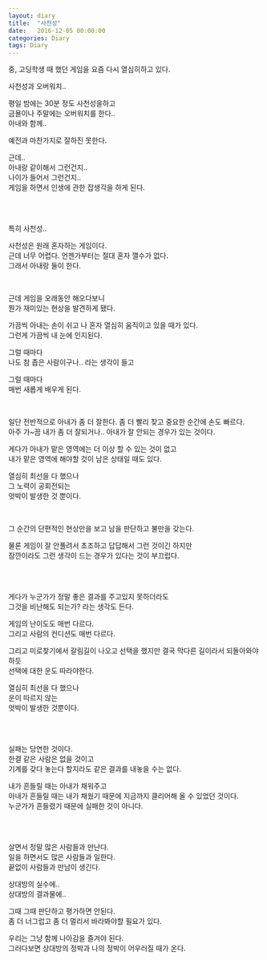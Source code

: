 ```yaml
---
layout: diary
title:  "사천성"
date:   2016-12-05 00:00:00
categories: Diary
tags: Diary
---
```


중, 고딩학생 때 했던 게임을 요즘 다시 열심히하고 있다.  

사천성과 오버워치..  

평일 밤에는 30분 정도 사천성을하고  
금욜이나 주말에는 오버워치를 한다..  
아내와 함께..  

예전과 마찬가지로 잘하진 못한다.  

<!--more-->

근데..  
아내랑 같이해서 그런건지..  
나이가 들어서 그런건지..  
게임을 하면서 인생에 관한 잡생각을 하게 된다.  

<br/><br/>

특히 사천성..  

사천성은 원래 혼자하는 게임이다.  
근데 너무 어렵다. 언젠가부터는 절대 혼자 깰수가 없다.  
그래서 아내랑 둘이 한다.  

<br/>

근데 게임을 오래동안 해오다보니  
뭔가 재미있는 현상을 발견하게 됐다.  

가끔씩 아내는 손이 쉬고 나 혼자 열심히 움직이고 있을 때가 있다.  
그런게 가끔씩 내 눈에 인지된다.  

그럴 때마다  
나도 참 좁은 사람이구나.. 라는 생각이 들고

그럴 때마다  
매번 새롭게 배우게 된다.  

<br/>

일단 전반적으로 아내가 좀 더 잘한다. 좀 더 빨리 찾고 중요한 순간에 손도 빠르다.  
아주 가~끔 내가 좀 더 잘되거나.. 아내가 잘 안되는 경우가 있는 것이다.  

게다가 아내가 맡은 영역에는 더 이상 할 수 있는 것이 없고  
내가 맡은 영역에 해야할 것이 남은 상태일 때도 있다.  

열심히 최선을 다 했으나  
그 노력이 공회전되는  
엇박이 발생한 것 뿐이다.  

<br/>

그 순간의 단편적인 현상만을 보고 남을 판단하고 불만을 갖는다.  

물론 게임이 잘 안풀려서 초조하고 답답해서 그런 것이긴 하지만  
잠깐이라도 그런 생각이 드는 경우가 있다는 것이 부끄럽다.  

<br/><br/>

게다가 누군가가 정말 좋은 결과를 주고있지 못하더라도  
그것을 비난해도 되는가? 라는 생각도 든다.  

게임의 난이도도 매번 다르다.  
그리고 사람의 컨디션도 매번 다르다.  

그리고 미로찾기에서 갈림길이 나오고 선택을 했지만 결국 막다른 길이라서 되돌아와야 하듯  
선택에 대한 운도 따라야한다.  

열심히 최선을 다 했으나  
운이 따르지 않는  
엇박이 발생한 것뿐이다.  

<br/><br/>

실패는 당연한 것이다.  
한결 같은 사람은 없을 것이고  
기계를 갖다 놓는다 할지라도 같은 결과를 내놓을 수는 없다.  

내가 흔들릴 때는 아내가 채워주고  
아내가 흔들릴 때는 내가 채웠기 때문에 지금까지 클리어해 올 수 있었던 것이다.  
누군가가 흔들렸기 때문에 실패한 것이 아니다.  

<br/><br/>

살면서 정말 많은 사람들과 만난다.  
일을 하면서도 많은 사람들과 일한다.  
끝없이 사람들과 만남이 생긴다.  

상대방의 실수에..  
상대방의 결과물에..  

그때 그때 판단하고 평가하면 안된다.  
좀 더 너그럽고 좀 더 멀리서 바라봐야할 필요가 있다.  

우리는 그냥 함께 나아감을 즐겨야 된다.  
그러다보면 상대방의 정박과 나의 정박이 어우러질 때가 온다.  


